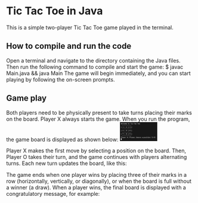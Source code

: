 # Tic Tac Toe in Java
This is a simple two-player Tic Tac Toe game played in the terminal.

## How to compile and run the code
Open a terminal and navigate to the directory containing the Java files. Then run the following command to compile and start the game:
$ javac Main.java && java Main
The game will begin immediately, and you can start playing by following the on-screen prompts.

## Game play
Both players need to be physically present to take turns placing their marks on the board. Player X always starts the game.
When you run the program, the game board is displayed as shown below:
<img src="screenshots/GameStart.png" alt="Game Start" width=100px>

Player X makes the first move by selecting a position on the board. Then, Player O takes their turn, and the game continues with players alternating turns. Each new turn updates the board, like this:

The game ends when one player wins by placing three of their marks in a row (horizontally, vertically, or diagonally), or when the board is full without a winner (a draw). When a player wins, the final board is displayed with a congratulatory message, for example:
